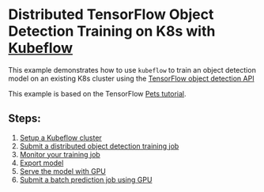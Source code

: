 # Distributed TensorFlow Object Detection Training on K8s with [Kubeflow](https://github.com/kubeflow/kubeflow)
This example demonstrates how to use `kubeflow` to train an object detection model on an existing K8s cluster using
the [TensorFlow object detection API](https://github.com/tensorflow/models/tree/master/research/object_detection)

This example is based on the TensorFlow [Pets tutorial](https://github.com/tensorflow/models/blob/master/research/object_detection/g3doc/running_pets.md).

## Steps:
1. [Setup a Kubeflow cluster](setup.md)
2. [Submit a distributed object detection training job](submit_job.md)
3. [Monitor your training job](monitor_job.md)
4. [Export model](export_tf_graph.md)
5. [Serve the model with GPU](tf_serving_gpu.md)
6. [Submit a batch prediction job using GPU](submit_batch_predict.md)

